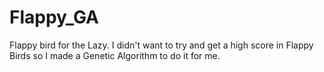 # Flappy_GA
Flappy bird for the Lazy. I didn't want to try and get a high score in Flappy Birds so I made a Genetic Algorithm to do it for me. 
